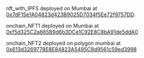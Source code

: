 nft_with_IPFS deployed on Mumbai at [0x7dF15e1A04823d423B9025D7034f5Ee72f9757DD](https://mumbai.polygonscan.com/address/0x7dF15e1A04823d423B9025D7034f5Ee72f9757DD#code).

onchain_NFT1 deployed on Mumbai at [0xf5d325C2a665B9d6b3DCe1C92E8C8bA91de5ddA0](https://mumbai.polygonscan.com/address/0xf5d325C2a665B9d6b3DCe1C92E8C8bA91de5ddA0#code)

onchain_NFT2 deployed on polygon mumbai at [0x613d3269778E8E84823A5495C8d9561c59ed3998](https://mumbai.polygonscan.com/address/0x613d3269778E8E84823A5495C8d9561c59ed3998#code)
